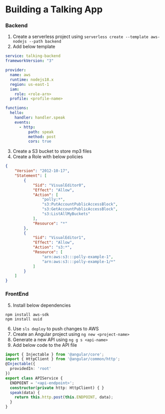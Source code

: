 # Building a Talking App

### Backend

1. Create a serverless project using `serverless create --template aws-nodejs --path backend`
2. Add below template

~~~yml
service: talking-backend 
frameworkVersion: "3"

provider:
  name: aws
  runtime: nodejs18.x
  region: us-east-1
  iam:
    role: <role-arn>
  profile: <profile-name>

functions:
  hello:
    handler: handler.speak
    events:
      - http:
          path: speak
          method: post
          cors: true
~~~

3. Create a S3 bucket to store mp3 files
4. Create a Role with below policies

~~~json
{
	"Version": "2012-10-17",
	"Statement": [
		{
            "Sid": "VisualEditor0",
            "Effect": "Allow",
            "Action": [
                "polly:*",
                "s3:PutAccountPublicAccessBlock",
                "s3:GetAccountPublicAccessBlock",
                "s3:ListAllMyBuckets"
            ],
            "Resource": "*"
        },
        {
            "Sid": "VisualEditor1",
            "Effect": "Allow",
            "Action": "s3:*",
            "Resource": [
                "arn:aws:s3:::polly-example-1",
                "arn:aws:s3:::polly-example-1/*"
            ]
        }
	]
}
~~~

### FrontEnd
5. Install below dependencies

~~~text
npm install aws-sdk
npm install uuid
~~~
6. Use `sls deploy` to push changes to AWS
7. Create an Angular project using `ng new <project-name>`
8. Generate a new API using `ng g s <api-name>`
9. Add below code to the API file

~~~ts
import { Injectable } from '@angular/core';
import { HttpClient } from '@angular/common/http';
@Injectable({
  providedIn: 'root'
})
export class APIService {
  ENDPOINT = '<api-endpoint>';
  constructor(private http: HttpClient) { }
  speak(data) {
    return this.http.post(this.ENDPOINT, data);
  }
}
~~~